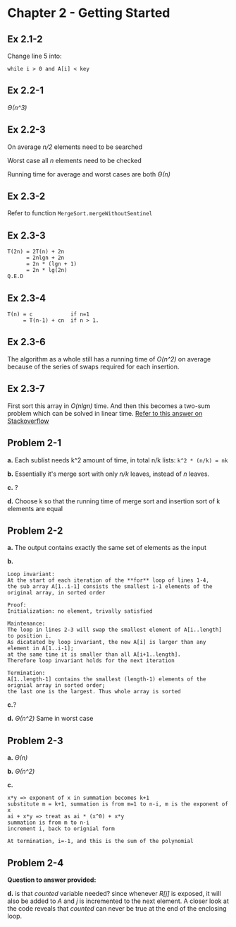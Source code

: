 # Chapter 2 - Getting Started

## Ex 2.1-2
Change line 5 into:
```
while i > 0 and A[i] < key
```

## Ex 2.2-1
_&Theta;(n^3)_

## Ex 2.2-3
On average _n/2_ elements need to be searched

Worst case all _n_ elements need to be checked

Running time for average and worst cases are both _&Theta;(n)_

## Ex 2.3-2
Refer to function `MergeSort.mergeWithoutSentinel`

## Ex 2.3-3
```
T(2n) = 2T(n) + 2n
      = 2nlgn + 2n
      = 2n * (lgn + 1)
      = 2n * lg(2n)
Q.E.D
```

## Ex 2.3-4
```
T(n) = c            if n=1
     = T(n-1) + cn  if n > 1.
```

## Ex 2.3-6
The algorithm as a whole still has a running time of _O(n^2)_ on average because of the series of swaps required for each insertion.

## Ex 2.3-7
First sort this array in _O(nlgn)_ time. And then this becomes a two-sum problem which can be solved in linear time.
[Refer to this answer on Stackoverflow](http://stackoverflow.com/a/11928155/2408445)

## Problem 2-1
**a.** Each sublist needs k^2 amount of time, in total n/k lists: `k^2 * (n/k) = nk`

**b.** Essentially it's merge sort with only _n/k_ leaves, instead of _n_ leaves.

**c.** ?

**d.** Choose k so that the running time of merge sort and insertion sort of k elements are equal

## Problem 2-2
**a.** The output contains exactly the same set of elements as the input

**b.** 

    Loop invariant:
    At the start of each iteration of the **for** loop of lines 1-4, 
    the sub array A[1..i-1] consists the smallest i-1 elements of the original array, in sorted order
    
    Proof:
    Initialization: no element, trivally satisfied
    
    Maintenance: 
    The loop in lines 2-3 will swap the smallest element of A[i..length] to position i. 
    As dicatated by loop invariant, the new A[i] is larger than any element in A[1..i-1]; 
    at the same time it is smaller than all A[i+1..length]. 
    Therefore loop invariant holds for the next iteration
    
    Termination: 
    A[1..length-1] contains the smallest (length-1) elements of the orignial array in sorted order; 
    the last one is the largest. Thus whole array is sorted
    
**c.**?

**d.** _&Theta;(n^2)_ Same in worst case
    
## Problem 2-3
**a.** _&Theta;(n)_

**b.** _&Theta;(n^2)_

**c.** 

    x*y => exponent of x in summation becomes k+1
    substitute m = k+1, summation is from m=1 to n-i, m is the exponent of x
    ai + x*y => treat as ai * (x^0) + x*y
    summation is from m to n-i
    increment i, back to orignial form
    
    At termination, i=-1, and this is the sum of the polynomial
    
## Problem 2-4
**Question to answer provided:**

**d.** is that _counted_ variable needed? since whenever _R[j]_ is exposed, it will also be added to _A_ and _j_ is incremented to the next element. 
A closer look at the code reveals that _counted_ can never be true at the end of the enclosing loop.

